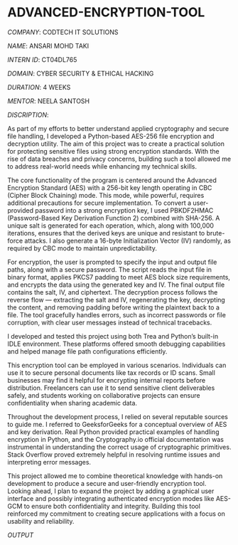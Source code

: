 # ADVANCED-ENCRYPTION-TOOL

*COMPANY*: CODTECH IT SOLUTIONS

*NAME*: ANSARI MOHD TAKI

*INTERN ID*: CT04DL765

*DOMAIN*: CYBER SECURITY & ETHICAL HACKING

*DURATION*: 4 WEEKS

*MENTOR*: NEELA SANTOSH

*DISCRIPTION*:  

As part of my efforts to better understand applied cryptography and secure file handling, I developed a Python-based AES-256 file encryption and decryption utility. The aim of this project was to create a practical solution for protecting sensitive files using strong encryption standards. With the rise of data breaches and privacy concerns, building such a tool allowed me to address real-world needs while enhancing my technical skills.

The core functionality of the program is centered around the Advanced Encryption Standard (AES) with a 256-bit key length operating in CBC (Cipher Block Chaining) mode. This mode, while powerful, requires additional precautions for secure implementation. To convert a user-provided password into a strong encryption key, I used PBKDF2HMAC (Password-Based Key Derivation Function 2) combined with SHA-256. A unique salt is generated for each operation, which, along with 100,000 iterations, ensures that the derived keys are unique and resistant to brute-force attacks. I also generate a 16-byte Initialization Vector (IV) randomly, as required by CBC mode to maintain unpredictability.

For encryption, the user is prompted to specify the input and output file paths, along with a secure password. The script reads the input file in binary format, applies PKCS7 padding to meet AES block size requirements, and encrypts the data using the generated key and IV. The final output file contains the salt, IV, and ciphertext. The decryption process follows the reverse flow — extracting the salt and IV, regenerating the key, decrypting the content, and removing padding before writing the plaintext back to a file. The tool gracefully handles errors, such as incorrect passwords or file corruption, with clear user messages instead of technical tracebacks.

I developed and tested this project using both Trea and Python’s built-in IDLE environment. These platforms offered smooth debugging capabilities and helped manage file path configurations efficiently.

This encryption tool can be employed in various scenarios. Individuals can use it to secure personal documents like tax records or ID scans. Small businesses may find it helpful for encrypting internal reports before distribution. Freelancers can use it to send sensitive client deliverables safely, and students working on collaborative projects can ensure confidentiality when sharing academic data.

Throughout the development process, I relied on several reputable sources to guide me. I referred to GeeksforGeeks for a conceptual overview of AES and key derivation. Real Python provided practical examples of handling encryption in Python, and the Cryptography.io official documentation was instrumental in understanding the correct usage of cryptographic primitives. Stack Overflow proved extremely helpful in resolving runtime issues and interpreting error messages.

This project allowed me to combine theoretical knowledge with hands-on development to produce a secure and user-friendly encryption tool. Looking ahead, I plan to expand the project by adding a graphical user interface and possibly integrating authenticated encryption modes like AES-GCM to ensure both confidentiality and integrity. Building this tool reinforced my commitment to creating secure applications with a focus on usability and reliability.

*OUTPUT*
